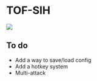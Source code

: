 # TOF-SIH

[![](https://dcbadge.vercel.app/api/server/5PGzs9zmVy)](https://discord.gg/5PGzs9zmVy)

## To do
- Add a way to save/load config
- Add a hotkey system
- Multi-attack
